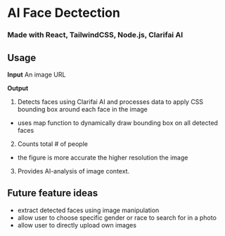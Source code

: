 # AI Face Dectection

### Made with React, TailwindCSS, Node.js, Clarifai AI

## Usage

**Input** 
An image URL

**Output**
1) Detects faces using Clarifai AI and processes data to apply CSS bounding box around each face in the image
  - uses map function to dynamically draw bounding box on all detected faces
2) Counts total # of people
  - the figure is more accurate the higher resolution the image
3) Provides AI-analysis of image context.

## Future feature ideas
- extract detected faces using image manipulation
- allow user to choose specific gender or race to search for in a photo
- allow user to directly upload own images